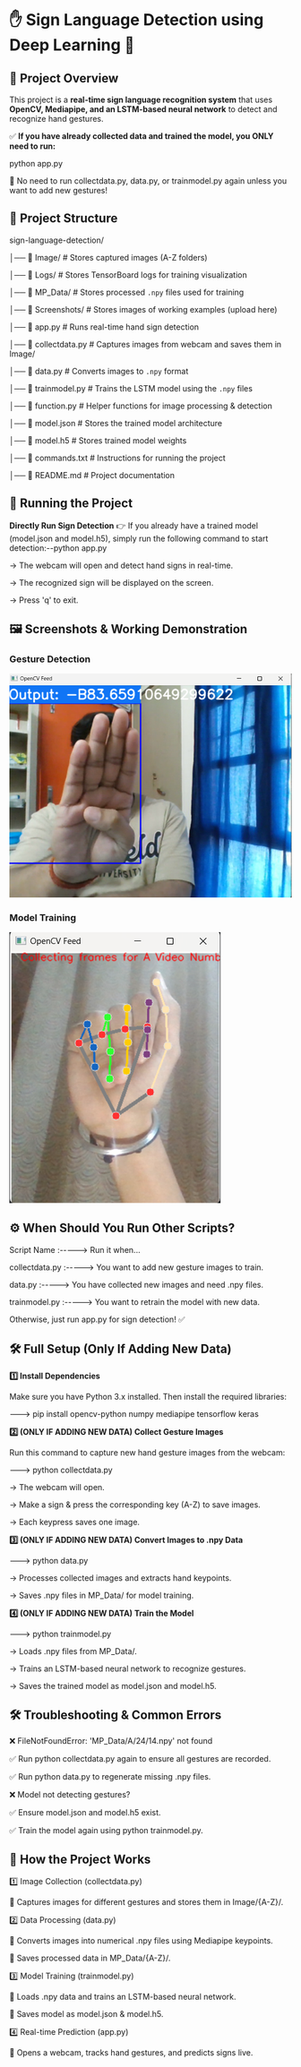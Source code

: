 # ✋ Sign Language Detection using Deep Learning 🤖  

## 📌 Project Overview 
This project is a **real-time sign language recognition system** that uses **OpenCV, Mediapipe, and an LSTM-based neural network** to detect and recognize hand gestures.  

✅ **If you have already collected data and trained the model, you ONLY need to run:**  

python app.py

🚀 No need to run collectdata.py, data.py, or trainmodel.py again unless you want to add new gestures!

## 📂 Project Structure

sign-language-detection/

│── 📂 Image/         # Stores captured images (A-Z folders)

│── 📂 Logs/          # Stores TensorBoard logs for training visualization

│── 📂 MP_Data/       # Stores processed `.npy` files used for training

│── 📂 Screenshots/   # Stores images of working examples (upload here)

│── 📜 app.py         # Runs real-time hand sign detection

│── 📜 collectdata.py # Captures images from webcam and saves them in Image/

│── 📜 data.py        # Converts images to `.npy` format

│── 📜 trainmodel.py  # Trains the LSTM model using the `.npy` files

│── 📜 function.py    # Helper functions for image processing & detection

│── 📜 model.json     # Stores the trained model architecture

│── 📜 model.h5       # Stores trained model weights

│── 📜 commands.txt   # Instructions for running the project

│── 📜 README.md      # Project documentation

## 🚀 Running the Project

**Directly Run Sign Detection**
👉 If you already have a trained model (model.json and model.h5), simply run the following command to start detection:--python app.py

-> The webcam will open and detect hand signs in real-time.

-> The recognized sign will be displayed on the screen.

-> Press 'q' to exit.

## 🖼️ Screenshots & Working Demonstration

### Gesture Detection

![Gesture Detection](https://github.com/Utkgitdev-07/Sign-Language-Detection/blob/main/Screenshots/gesture_detection.png)

### Model Training

![Model Training](https://github.com/Utkgitdev-07/Sign-Language-Detection/blob/main/Screenshots/model_training.png)

## ⚙️ When Should You Run Other Scripts?

Script Name :-----> Run it when...

collectdata.py :-----> You want to add new gesture images to train.

data.py :-----> You have collected new images and need .npy files.

trainmodel.py :-----> You want to retrain the model with new data.

Otherwise, just run app.py   for sign detection! ✅


## 🛠️ Full Setup (Only If Adding New Data)

**1️⃣ Install Dependencies**

Make sure you have Python 3.x installed. Then install the required libraries:

---> pip install opencv-python numpy mediapipe tensorflow keras

**2️⃣ (ONLY IF ADDING NEW DATA) Collect Gesture Images**

Run this command to capture new hand gesture images from the webcam:

---> python collectdata.py

-> The webcam will open.

-> Make a sign & press the corresponding key (A-Z) to save images.

-> Each keypress saves one image.

**3️⃣ (ONLY IF ADDING NEW DATA) Convert Images to .npy Data**

---> python data.py

-> Processes collected images and extracts hand keypoints.

-> Saves .npy files in MP_Data/ for model training.

**4️⃣ (ONLY IF ADDING NEW DATA) Train the Model**

---> python trainmodel.py

-> Loads .npy files from MP_Data/.

-> Trains an LSTM-based neural network to recognize gestures.

-> Saves the trained model as model.json and model.h5.

## 🛠️ Troubleshooting & Common Errors

❌ FileNotFoundError: 'MP_Data/A/24/14.npy' not found

✅ Run python collectdata.py again to ensure all gestures are recorded.

✅ Run python data.py to regenerate missing .npy files.

❌ Model not detecting gestures?

✅ Ensure model.json and model.h5 exist.

✅ Train the model again using python trainmodel.py.

## 🎯 How the Project Works

1️⃣ Image Collection (collectdata.py)

📌 Captures images for different gestures and stores them in Image/{A-Z}/.

2️⃣ Data Processing (data.py)

📌 Converts images into numerical .npy files using Mediapipe keypoints.

📌 Saves processed data in MP_Data/{A-Z}/.

3️⃣ Model Training (trainmodel.py)

📌 Loads .npy data and trains an LSTM-based neural network.

📌 Saves model as model.json & model.h5.

4️⃣ Real-time Prediction (app.py)

📌 Opens a webcam, tracks hand gestures, and predicts signs live.


